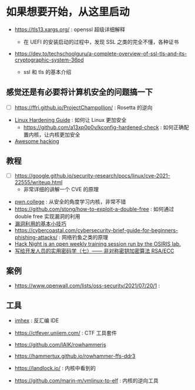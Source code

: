 # 如果想要开始，从这里启动
- https://tls13.xargs.org/ : openssl 超级详细解释
  - 在 UEFI 的安装启动的过程中，发现 SSL 之类的完全不懂，各种证书

- https://dev.to/techschoolguru/a-complete-overview-of-ssl-tls-and-its-cryptographic-system-36pd
  - ssl 和 tls 的基本介绍

## 感觉还是有必要将计算机安全的问题搞一下
- [ ] https://ffri.github.io/ProjectChampollion/ : Rosetta 的逆向
- [Linux Hardening Guide](https://madaidans-insecurities.github.io/guides/linux-hardening.html) : 如何让 Linux 更加安全
  - https://github.com/a13xp0p0v/kconfig-hardened-check : 如何正确配置内核，让内核更加安全
- [Awesome hacking](https://github.com/Hack-with-Github/Awesome-Hacking)

## 教程
- [ ] https://google.github.io/security-research/pocs/linux/cve-2021-22555/writeup.html
  - 非常详细的讲解一个 CVE 的原理
- [pwn.college](https://pwn.college/) : 从安全的角度学习内核，非常不错
- https://github.com/stong/how-to-exploit-a-double-free : 如何通过 double free 实现漏洞的利用
- [漏洞利用的基本小技巧](https://github.com/Naetw/CTF-pwn-tips)
- https://cybercoastal.com/cybersecurity-brief-guide-for-beginners-phishing-attacks/ : 网络钓鱼之类的原理
- [Hack Night is an open weekly training session run by the OSIRIS lab.](https://github.com/osirislab/Hack-Night)
- [写给开发人员的实用密码学（七）—— 非对称密钥加密算法 RSA/ECC](https://thiscute.world/posts/practical-cryptography-basics-7-asymmetric-key-ciphers/)

## 案例
- https://www.openwall.com/lists/oss-security/2021/07/20/1 :

## 工具
- [imhex](https://github.com/WerWolv/ImHex) : 反汇编 IDE
- https://ctfever.uniiem.com/ : CTF 工具套件

- https://github.com/IAIK/rowhammerjs
- https://hammertux.github.io/rowhammer-ffs-ddr3

- https://landlock.io/ : 内核中看到的

- https://github.com/marin-m/vmlinux-to-elf : 内核的逆向工具
